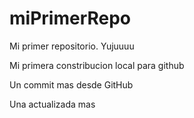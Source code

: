 # miPrimerRepo

Mi primer repositorio. Yujuuuu

Mi primera constribucion local para github

Un commit mas desde GitHub

Una actualizada mas
